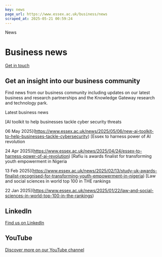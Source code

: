 ```yaml
---
key: news
page_url: https://www.essex.ac.uk/business/news
scraped_at: 2025-05-21 00:59:24
---
```


News

# Business news

[Get in touch](https://www.essex.ac.uk/forms/sign-up-to-hear-more-from-business-at-essex)

## Get an insight into our business community

Find news from our business community including updates on our latest business and research partnerships and the Knowledge Gateway research and technology park.

Latest business news

[AI toolkit to help businesses tackle cyber security threats

06 May 2025](https://www.essex.ac.uk/news/2025/05/06/new-ai-toolkit-to-help-businesses-tackle-cybersecurity)
[Essex to harness power of AI revolution

24 Apr 2025](https://www.essex.ac.uk/news/2025/04/24/essex-to-harness-power-of-ai-revolution)
[Rafiu is awards finalist for transforming youth empowerment in Nigeria

13 Feb 2025](https://www.essex.ac.uk/news/2025/02/13/study-uk-awards-finalist-recognised-for-transforming-youth-empowerment-in-nigeria)
[Law and social sciences in world top 100 in THE rankings

22 Jan 2025](https://www.essex.ac.uk/news/2025/01/22/law-and-social-sciences-in-world-top-100-in-the-rankings)

## LinkedIn

[Find us on LinkedIn](https://www.linkedin.com/showcase/expertise-for-business/)

## YouTube

[Discover more on our YouTube channel](https://www.youtube.com/@UniofEssexBusinessInnovation)